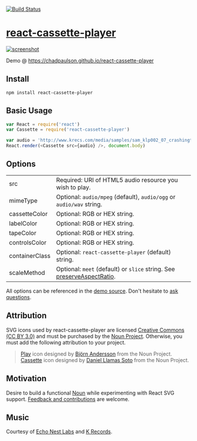 [![Build Status](https://travis-ci.org/crenwick/react-cassette-player.svg?branch=tests)](https://travis-ci.org/crenwick/react-cassette-player)

# [react-cassette-player](https://chadpaulson.github.io/react-cassette-player)

[![screenshot](https://github.com/chadpaulson/react-cassette-player/raw/gh-pages/img/screenshot.png)](https://chadpaulson.github.io/react-cassette-player)

Demo @ https://chadpaulson.github.io/react-cassette-player

## Install

```
npm install react-cassette-player
```

## Basic Usage

```javascript
var React = require('react')
var Cassette = require('react-cassette-player')

var audio = 'http://www.krecs.com/media/samples/sam_klp002_07_crashingthrough.mp3'
React.render(<Cassette src={audio} />, document.body)
```

## Options

|          |                                                                                                                                                  |
|----------------|--------------------------------------------------------------------------------------------------------------------------------------------------|
| src            | Required: URI of HTML5 audio resource you wish to play.                                                                                          |
| mimeType       | Optional: `audio/mpeg` (default), `audio/ogg` or `audio/wav` string.                                                                             |
| cassetteColor  | Optional: RGB or HEX string.                                                                                                                     |
| labelColor     | Optional: RGB or HEX string.                                                                                                                     |
| tapeColor      | Optional: RGB or HEX string.                                                                                                                     |
| controlsColor  | Optional: RGB or HEX string.                                                                                                                     |
| containerClass | Optional: `react-cassette-player` (default) string.                                                                                                     |
| scaleMethod    | Optional: `meet` (default) or `slice` string. See [preserveAspectRatio](https://developer.mozilla.org/en-US/docs/Web/SVG/Attribute/preserveAspectRatio). |

All options can be referenced in the [demo source](https://github.com/chadpaulson/react-cassette-player/blob/gh-pages/src/demo.jsx). Don't hesitate to [ask questions](https://github.com/chadpaulson/react-cassette-player/issues/new).

## Attribution

SVG icons used by react-cassette-player are licensed [Creative Commons (CC BY 3.0)](https://creativecommons.org/licenses/by/3.0/us/) and must be purchased by the [Noun Project](http://thenounproject.com). Otherwise, you must add the following attribution to your project.

  > [Play](http://thenounproject.com/term/play/15109/) icon designed by [Björn Andersson](http://thenounproject.com/bjorna1/) from the Noun Project.
  > [Cassette](http://thenounproject.com/term/cassette/37972/) icon designed by [Daniel Llamas Soto](http://thenounproject.com/yamasoto/) from the Noun Project.


## Motivation

Desire to build a functional [Noun](http://thenounproject.com) while experimenting with React SVG support. [Feedback and contributions](https://github.com/chadpaulson/react-cassette-player/issues/new) are welcome.

## Music

Courtesy of [Echo Nest Labs](http://static.echonest.com/labs/) and [K Records](http://krecs.com).
